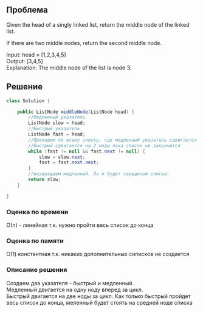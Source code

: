 ## Проблема
Given the head of a singly linked list, return the middle node of the linked list.

If there are two middle nodes, return the second middle node.

Input: head = [1,2,3,4,5]\
Output: [3,4,5]\
Explanation: The middle node of the list is node 3.
## Решение
```java
class Solution {

    public ListNode middleNode(ListNode head) {
        //Медленный указатель
        ListNode slow = head;
        //Быстрый указатель
        ListNode fast = head;
        //Проходим по всему списку, где медленный указатель сдвигается на 1 ноду
        //Быстрый сдвигается на 2 ноды пока список не закончится
        while (fast != null && fast.next != null) {
            slow = slow.next;
            fast = fast.next.next;
        }
        //возвращаем медленный. Он и будет серединой списка.
        return slow;
    }

}
```
### Оценка по времени
 О(n) - линейная т.к. нужно пройти весь список до конца
### Оценка по памяти
 О(1) константная т.к. никаких дополнительных сиписков не создается
### Описание решения
Создаем два указателя - быстрый и медленный.\
Медленный двигается на одну ноду вперед за цикл.\
Быстрый двигается на две ноды за цикл.
Как только быстрый пройдет весь список до конца, меленный будет стоять на средней ноде списка
